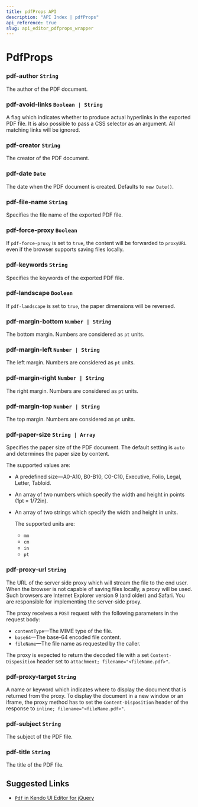 ```yaml
---
title: pdfProps API
description: "API Index | pdfProps"
api_reference: true
slug: api_editor_pdfprops_wrapper
---
```


# PdfProps

### pdf-author `String`

The author of the PDF document.

### pdf-avoid-links `Boolean | String`

A flag which indicates whether to produce actual hyperlinks in the exported PDF file. It is also possible to pass a CSS selector as an argument. All matching links will be ignored.

### pdf-creator `String`

The creator of the PDF document.

### pdf-date `Date`

The date when the PDF document is created. Defaults to `new Date()`.

### pdf-file-name `String`

Specifies the file name of the exported PDF file.

### pdf-force-proxy `Boolean`

If `pdf-force-proxy` is set to `true`, the content will be forwarded to `proxyURL` even if the browser supports saving files locally.

### pdf-keywords `String`

Specifies the keywords of the exported PDF file.

### pdf-landscape `Boolean`

If `pdf-landscape` is set to `true`, the paper dimensions will be reversed.

### pdf-margin-bottom `Number | String`

The bottom margin. Numbers are considered as `pt` units.

### pdf-margin-left `Number | String`

The left margin. Numbers are considered as `pt` units.

### pdf-margin-right `Number | String`

The right margin. Numbers are considered as `pt` units.

### pdf-margin-top `Number | String`

The top margin. Numbers are considered as `pt` units.

### pdf-paper-size `String | Array`

Specifies the paper size of the PDF document. The default setting is `auto` and determines the paper size by content.

The supported values are:

* A predefined size&mdash;A0-A10, B0-B10, C0-C10, Executive, Folio, Legal, Letter, Tabloid.
* An array of two numbers which specify the width and height in points (1pt = 1/72in).
* An array of two strings which specify the width and height in units.

  The supported units are:
  * `mm`
  * `cm`
  * `in`
  * `pt`

### pdf-proxy-url `String`

The URL of the server side proxy which will stream the file to the end user. When the browser is not capable of saving files locally, a proxy will be used. Such browsers are Internet Explorer version 9 (and older) and Safari. You are responsible for implementing the server-side proxy.

The proxy receives a `POST` request with the following parameters in the request body:

* `contentType`&mdash;The MIME type of the file.
* `base64`&mdash;The base-64 encoded file content.
* `fileName`&mdash;The file name as requested by the caller.

The proxy is expected to return the decoded file with a set `Content-Disposition` header set to `attachment; filename="<fileName.pdf>"`.

### pdf-proxy-target `String`

A name or keyword which indicates where to display the document that is returned from the proxy. To display the document in a new window or an iframe, the proxy method has to set the `Content-Disposition` header of the response to `inline; filename="<fileName.pdf>"`.

### pdf-subject `String`

The subject of the PDF file.

### pdf-title `String`

The title of the PDF file.

## Suggested Links

* [`Pdf` in Kendo UI Editor for jQuery](https://docs.telerik.com/kendo-ui/api/javascript/ui/editor/configuration/pdf)
